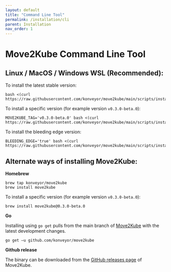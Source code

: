 ```yaml
---
layout: default
title: "Command Line Tool"
permalink: /installation/cli
parent: Installation
nav_order: 1
---
```


# Move2Kube Command Line Tool

## Linux / MacOS / Windows WSL **(Recommended)**:

To install the latest stable version:
```
bash <(curl https://raw.githubusercontent.com/konveyor/move2kube/main/scripts/install.sh)
```

To install a specific version (for example version `v0.3.0-beta.0`):
```
MOVE2KUBE_TAG='v0.3.0-beta.0' bash <(curl https://raw.githubusercontent.com/konveyor/move2kube/main/scripts/install.sh)
```

To install the bleeding edge version:
```
BLEEDING_EDGE='true' bash <(curl https://raw.githubusercontent.com/konveyor/move2kube/main/scripts/install.sh)
```

## Alternate ways of installing Move2Kube:

**Homebrew**

```
brew tap konveyor/move2kube
brew install move2kube
```

To install a specific version (for example version `v0.3.0-beta.0`):
```
brew install move2kube@0.3.0-beta.0
```

**Go**

Installing using `go get` pulls from the main branch of [Move2Kube](https://github.com/konveyor/move2kube) with the latest development changes.
```
go get –u github.com/konveyor/move2kube
```

**Github release**

The binary can be downloaded from the [GitHub releases page](https://github.com/konveyor/move2kube/releases) of Move2Kube.
